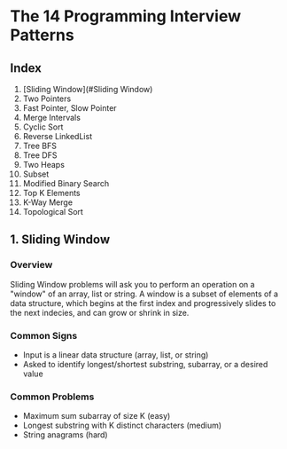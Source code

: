 # The 14 Programming Interview Patterns
## Index
1. [Sliding Window](#Sliding Window)
2. Two Pointers
3. Fast Pointer, Slow Pointer
4. Merge Intervals
5. Cyclic Sort 
6. Reverse LinkedList
7. Tree BFS
8. Tree DFS
9. Two Heaps
10. Subset
11. Modified Binary Search
12. Top K Elements
13. K-Way Merge
14. Topological Sort

## 1. Sliding Window
### Overview
Sliding Window problems will ask you to perform an operation on a "window" of an array, list or string. A window is a subset of elements of a data structure, which begins at the first index and progressively slides to the next indecies, and can grow or shrink in size.

### Common Signs
* Input is a linear data structure (array, list, or string)
* Asked to identify longest/shortest substring, subarray, or a desired value

### Common Problems
* Maximum sum subarray of size K (easy)
* Longest substring with K distinct characters (medium)
* String anagrams (hard)